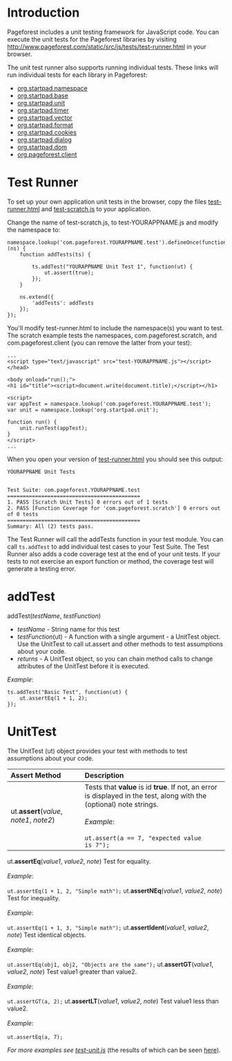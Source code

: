 # Introduction #

Pageforest includes a unit testing framework for JavaScript code.  You can execute the unit tests for the Pageforest libraries by visiting http://www.pageforest.com/static/src/js/tests/test-runner.html in your browser.

The unit test runner also supports running individual tests.  These links will run
individual tests for each library in Pageforest:

  * [org.startpad.namespace](http://www.pageforest.com/static/src/js/tests/test-runner.html#namespace)
  * [org.startpad.base](http://www.pageforest.com/static/src/js/tests/test-runner.html#base)
  * [org.startpad.unit](http://www.pageforest.com/static/src/js/tests/test-runner.html#unit)
  * [org.startpad.timer](http://www.pageforest.com/static/src/js/tests/test-runner.html#timer)
  * [org.startpad.vector](http://www.pageforest.com/static/src/js/tests/test-runner.html#vector)
  * [org.startpad.format](http://www.pageforest.com/static/src/js/tests/test-runner.html#format)
  * [org.startpad.cookies](http://www.pageforest.com/static/src/js/tests/test-runner.html#cookies)
  * [org.startpad.dialog](http://www.pageforest.com/static/src/js/tests/test-runner.html#dialog)
  * [org.startpad.dom](http://www.pageforest.com/static/src/js/tests/test-runner.html#dom)
  * [org.pageforest.client](http://scratch.pageforest.com/test-runner.html#client)

# Test Runner #

To set up your own application unit tests in the browser, copy the files [test-runner.html](http://scratch.pageforest.com/test-runner.html)
and [test-scratch.js](http://scratch.pageforest.com/test-scratch.js) to your application.

Change the name of test-scratch.js, to test-YOURAPPNAME.js and modify the namespace to:

```
namespace.lookup('com.pageforest.YOURAPPNAME.test').defineOnce(function (ns) {
    function addTests(ts) {

        ts.addTest("YOURAPPNAME Unit Test 1", function(ut) {
            ut.assert(true);
        });
    }

    ns.extend({
        'addTests': addTests
    });
});
```

You'll modify test-runner.html to include the namespace(s) you want to test.  The scratch example
tests the namespaces, com.pageforest.scratch, and com.pageforest.client (you can remove the latter from your test):

```
...
<script type="text/javascript" src="test-YOURAPPNAME.js"></script>
</head>

<body onload="run();">
<h1 id="title"><script>document.write(document.title);</script></h1>

<script>
var appTest = namespace.lookup('com.pageforest.YOURAPPNAME.test');
var unit = namespace.lookup('org.startpad.unit');

function run() {
    unit.runTest(appTest);
}
</script>
...
```

When you open your version of [test-runner.html](http://scratch.pageforest.com/test-runner.html) you should see this output:

```
YOURAPPNAME Unit Tests


Test Suite: com.pageforest.YOURAPPNAME.test
===========================================
1. PASS [Scratch Unit Tests] 0 errors out of 1 tests
2. PASS [Function Coverage for 'com.pageforest.scratch'] 0 errors out of 0 tests
===========================================
Summary: All (2) tests pass.
```

The Test Runner will call the addTests function in your test module.  You can call
` ts.addTest ` to add individual test cases to your Test Suite.  The Test Runner also adds
a code coverage test at the end of your unit tests.  If your tests to not exercise
an export function or method, the coverage test will generate a testing error.

# addTest #

addTest(_testName_, _testFunction_)

  * _testName_ - String name for this test
  * _testFunction_(ut) - A function with a single argument - a UnitTest object.  Use the UnitTest to call ut.assert and other methods to test assumptions about your code.
  * _returns_ - A UnitTest object, so you can chain method calls to change attributes of the UnitTest before it is executed.

_Example_:

```
ts.addTest("Basic Test", function(ut) {
    ut.assertEq(1 + 1, 2);
});
```

# UnitTest #

The UnitTest (ut) object provides your test with methods to test assumptions about your
code.

| **Assert Method** | **Description** |
|:------------------|:----------------|
| ut.**assert**(_value_, _note1_, _note2_) | Tests that **value** is id **true**.  If not, an error is displayed in the test, along with the (optional) note strings. <br><br><i>Example</i>:<br><br><code>ut.assert(a == 7, "expected value is 7");</code> <br>
<tr><td> ut.<b>assertEq</b>(<i>value1</i>, <i>value2</i>, <i>note</i>) </td><td> Test for equality.<br><br><i>Example</i>:<br><br><code>ut.assertEq(1 + 1, 2, "Simple math");</code> </td></tr>
<tr><td> ut.<b>assertNEq</b>(<i>value1</i>, <i>value2</i>, <i>note</i>) </td><td> Test for inequality.<br><br><i>Example</i>:<br><br><code>ut.assertEq(1 + 1, 3, "Simple math");</code> </td></tr>
<tr><td> ut.<b>assertIdent</b>(<i>value1</i>, <i>value2</i>, <i>note</i>) </td><td> Test identical objects.<br><br><i>Example</i>:<br><br><code>ut.assertEq(obj1, obj2, "Objects are the same");</code> </td></tr>
<tr><td> ut.<b>assertGT</b>(<i>value1</i>, <i>value2</i>, <i>note</i>) </td><td> Test value1 greater than value2.<br><br><i>Example</i>:<br><br><code>ut.assertGT(a, 2);</code> </td></tr>
<tr><td> ut.<b>assertLT</b>(<i>value1</i>, <i>value2</i>, <i>note</i>) </td><td> Test value1 less than value2.<br><br><i>Example</i>:<br><br><code>ut.assertEq(a, 7);</code> </td></tr></tbody></table>

<i>For more examples see <a href='http://www.pageforest.com/static/src/js/tests/test-unit.js'>test-unit.js</a></i> (the results of which can be seen <a href='http://www.pageforest.com/static/src/js/tests/test-runner.html#unit'>here</a>).<br>
